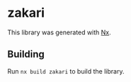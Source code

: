 # zakari

This library was generated with [Nx](https://nx.dev).

## Building

Run `nx build zakari` to build the library.
